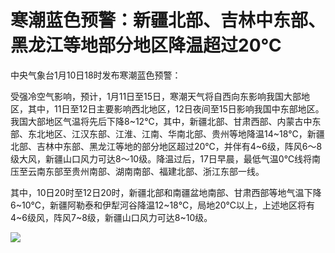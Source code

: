 # 寒潮蓝色预警：新疆北部、吉林中东部、黑龙江等地部分地区降温超过20℃

中央气象台1月10日18时发布寒潮蓝色预警：

受强冷空气影响，预计，1月11日至15日，寒潮天气将自西向东影响我国大部地区，其中，11日至12日主要影响西北地区，12日夜间至15日影响我国中东部地区。我国大部地区气温将先后下降8~12℃，其中，新疆北部、甘肃西部、内蒙古中东部、东北地区、江汉东部、江淮、江南、华南北部、贵州等地降温14~18℃，新疆北部、吉林中东部、黑龙江等地的部分地区超过20℃，并伴有4~6级，阵风6～8级大风，新疆山口风力可达8～10级。降温过后，17日早晨，最低气温0℃线将南压至云南东部至贵州南部、湖南南部、福建北部、浙江东部一线。

其中，10日20时至12日20时，新疆北部和南疆盆地南部、甘肃西部等地气温下降6~10℃，新疆阿勒泰和伊犁河谷降温12~18℃，局地20℃以上，上述地区将有4~6级风，阵风7~8级，新疆山口风力可达8~10级。

![](https://inews.gtimg.com/newsapp_match/0/15603832687/0)

